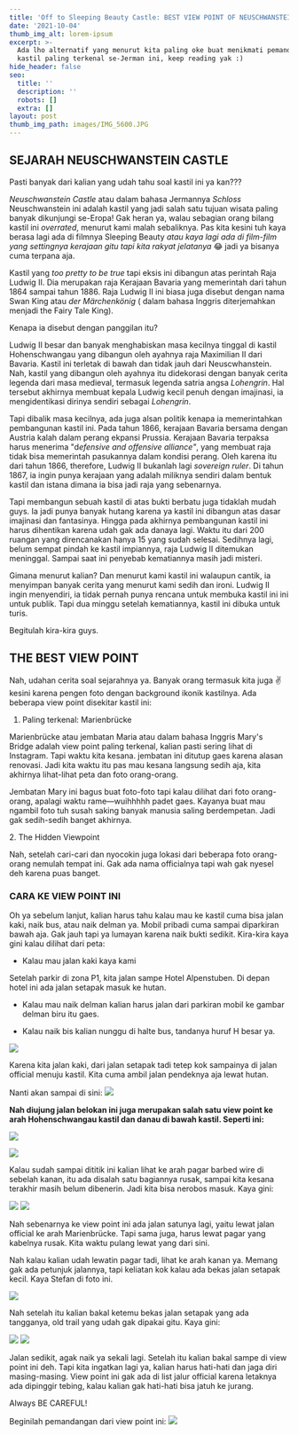 ```yaml
---
title: 'Off to Sleeping Beauty Castle: BEST VIEW POINT OF NEUSCHWANSTEIN'
date: '2021-10-04'
thumb_img_alt: lorem-ipsum
excerpt: >-
  Ada lho alternatif yang menurut kita paling oke buat menikmati pemandangan
  kastil paling terkenal se-Jerman ini, keep reading yak :) 
hide_header: false
seo:
  title: ''
  description: ''
  robots: []
  extra: []
layout: post
thumb_img_path: images/IMG_5600.JPG
---
```

## SEJARAH NEUSCHWANSTEIN CASTLE

Pasti banyak dari kalian yang udah tahu soal kastil ini ya kan???

*Neuschwanstein Castle* atau dalam bahasa Jermannya *Schloss* Neuschwanstein ini adalah kastil yang jadi salah satu tujuan wisata paling banyak dikunjungi se-Eropa! Gak heran ya, walau sebagian orang bilang kastil ini *overrated*, menurut kami malah sebaliknya. Pas kita kesini tuh kaya berasa lagi ada di filmnya Sleeping Beauty *atau kaya lagi ada di film-film yang settingnya kerajaan gitu tapi kita rakyat jelatanya* 😂 jadi ya bisanya cuma terpana aja.

Kastil yang *too pretty to be true* tapi eksis ini dibangun atas perintah Raja Ludwig II. Dia merupakan raja Kerajaan Bavaria yang memerintah dari tahun 1864 sampai tahun 1886. Raja Ludwig II ini biasa juga disebut dengan nama Swan King atau *der Märchenkönig* ( dalam bahasa Inggris diterjemahkan menjadi the Fairy Tale King).

Kenapa ia disebut dengan panggilan itu?

Ludwig II besar dan banyak menghabiskan masa kecilnya tinggal di kastil Hohenschwangau yang dibangun oleh ayahnya raja Maximilian II dari Bavaria. Kastil ini terletak di bawah dan tidak jauh dari Neuscwhanstein. Nah, kastil yang dibangun oleh ayahnya itu didekorasi dengan banyak cerita legenda dari masa medieval, termasuk legenda satria angsa *Lohengrin*. Hal tersebut akhirnya membuat kepala Ludwig kecil penuh dengan imajinasi, ia mengidentikasi dirinya sendiri sebagai *Lohengrin*.

Tapi dibalik masa kecilnya, ada juga alsan politik kenapa ia memerintahkan pembangunan kastil ini. Pada tahun 1866, kerajaan Bavaria bersama dengan Austria kalah dalam perang ekpansi Prussia. Kerajaan Bavaria terpaksa harus menerima "d*efensive and offensive
alliance"*, yang membuat raja tidak bisa memerintah pasukannya dalam kondisi perang. Oleh karena itu dari tahun 1866, therefore, Ludwig II
bukanlah lagi *sovereign ruler*. Di tahun 1867, ia ingin punya kerajaan yang adalah miliknya sendiri dalam bentuk kastil dan istana dimana ia bisa jadi raja yang sebenarnya.

Tapi membangun sebuah kastil di atas bukti berbatu juga tidaklah mudah guys. Ia jadi punya banyak hutang karena ya kastil ini dibangun atas dasar imajinasi dan fantasinya. Hingga pada akhirnya pembangunan kastil ini harus dihentikan karena udah gak ada danaya lagi. Waktu itu dari 200 ruangan yang direncanakan hanya 15 yang sudah selesai. Sedihnya lagi, belum sempat pindah ke kastil impiannya, raja Ludwig II ditemukan meninggal. Sampai saat ini penyebab kematiannya masih jadi  misteri.

Gimana menurut kalian? Dan menurut kami kastil ini walaupun cantik, ia menyimpan banyak cerita yang menurut kami sedih dan ironi. Ludwig II ingin menyendiri, ia tidak pernah punya rencana untuk membuka kastil ini ini untuk publik. Tapi dua minggu setelah kematiannya, kastil ini dibuka untuk turis.

Begitulah kira-kira guys.

## THE BEST VIEW POINT

Nah, udahan cerita soal sejarahnya ya. Banyak orang termasuk kita juga ✌️ kesini karena pengen foto dengan background ikonik kastilnya. Ada beberapa view point disekitar kastil ini:

1.  Paling terkenal: Marienbrücke

Marienbrücke atau jembatan Maria atau dalam bahasa Inggris Mary's Bridge adalah view point paling terkenal, kalian pasti sering lihat di Instagram. Tapi waktu kita kesana. jembatan ini ditutup gaes karena alasan renovasi. Jadi kita waktu itu pas mau kesana langsung sedih aja, kita akhirnya lihat-lihat peta dan foto orang-orang.

Jembatan Mary ini bagus buat foto-foto tapi kalau dilihat dari foto orang-orang, apalagi waktu rame—wuihhhhh padet gaes. Kayanya buat mau ngambil foto tuh susah saking banyak manusia saling berdempetan. Jadi gak sedih-sedih banget akhirnya.

2\. The Hidden Viewpoint

Nah, setelah cari-cari dan nyocokin juga lokasi dari beberapa foto orang-orang nemulah tempat ini. Gak ada nama officialnya tapi wah gak nyesel deh karena puas banget.

### CARA KE VIEW POINT INI

Oh ya sebelum lanjut, kalian harus tahu kalau mau ke kastil cuma bisa jalan kaki, naik bus, atau naik delman ya. Mobil pribadi cuma sampai diparkiran bawah aja. Gak jauh tapi ya lumayan karena naik bukti sedikit. Kira-kira kaya gini kalau dilihat dari peta:

*   Kalau mau jalan kaki kaya kami

Setelah parkir di zona P1, kita jalan sampe Hotel Alpenstuben. Di depan hotel ini ada jalan setapak masuk ke hutan.

*   Kalau mau naik delman kalian harus jalan dari parkiran mobil ke gambar delman biru itu gaes.

*   Kalau naik bis kalian nunggu di halte bus, tandanya huruf H besar ya.

![](https://i.lensdump.com/i/g6LOx3.webp?open=true)

Karena kita jalan kaki, dari jalan setapak tadi tetep kok sampainya di jalan official menuju kastil. Kita cuma ambil jalan pendeknya aja lewat hutan.

Nanti akan sampai di sini:
![](https://i.lensdump.com/i/g6LCCo.jpg?open=true)

**Nah diujung jalan belokan ini juga merupakan salah satu view point ke arah Hohenschwangau kastil dan danau di bawah kastil. Seperti ini:**


![](https://i.lensdump.com/i/g6LnIA.jpg?open=true)

![](https://i1.lensdump.com/i/g6LvBM.jpg?open=true)

Kalau sudah sampai dititik ini kalian lihat ke arah pagar barbed wire di sebelah kanan, itu ada disalah satu bagiannya rusak, sampai kita kesana terakhir masih belum dibenerin. Jadi kita bisa nerobos masuk. Kaya gini:

![](https://i1.lensdump.com/i/g6LJS9.jpg?open=true)
![](https://i2.lensdump.com/i/g6LQx2.jpg?open=true)

Nah sebenarnya ke view point ini ada jalan satunya lagi, yaitu lewat jalan official ke arah Marienbrücke. Tapi sama juga, harus lewat pagar yang kabelnya rusak. Kita waktu pulang lewat yang dari sini.

Nah kalau kalian udah lewatin pagar tadi, lihat ke arah kanan ya. Memang gak ada petunjuk jalannya, tapi keliatan kok kalau ada bekas jalan setapak kecil. Kaya Stefan di foto ini. 

![](https://i3.lensdump.com/i/g6L91v.jpg?open=true)

Nah setelah itu kalian bakal ketemu bekas jalan setapak yang ada tangganya, old trail yang udah gak dipakai gitu. Kaya gini:

![](https://i1.lensdump.com/i/g6Lqf5.jpg?open=true)
![](https://i2.lensdump.com/i/g6Lm0z.jpg?open=true)

Jalan sedikit, agak naik ya sekali lagi. Setelah itu kalian bakal sampe di view point ini deh. Tapi kita ingatkan lagi ya, kalian harus hati-hati dan jaga diri masing-masing. View point ini gak ada di list jalur official karena letaknya ada dipinggir tebing, kalau kalian gak hati-hati bisa jatuh ke jurang. 

Always BE CAREFUL!

Beginilah pemandangan dari view point ini:
![](https://i3.lensdump.com/i/g6LsBT.jpg?open=true)


